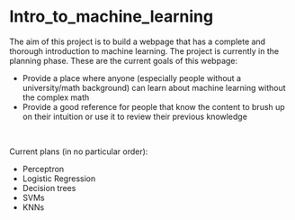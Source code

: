 # Intro_to_machine_learning
The aim of this project is to build a webpage that has a complete and thorough introduction to machine learning. The project is currently in the planning phase. These are the current goals of this webpage:
* Provide a place where anyone (especially people without a university/math background) can learn about machine learning without the complex math
* Provide a good reference for people that know the content to brush up on their intuition or use it to review their previous knowledge

<br/>

Current plans (in no particular order):
* Perceptron
* Logistic Regression
* Decision trees
* SVMs
* KNNs
